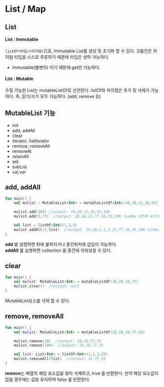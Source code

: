 # List / Map

## List

#### List : Immutable
```listOf<타입>(아이템)```으로, Immutable List를 생성 및 초기화 할 수 있다. 코틀린은 아이템 타입을 스스로 추론하기 때문에 타입은 생략 가능하다.
- Immutable(불변의) 이기 때문에 get만 가능하다.

#### List : Mutable
수정 가능한 List는 mutableListOf로 선언한다. listOf와 차이점은 추가 및 삭제가 가능하다. 즉, 읽기/쓰기 모두 가능하다. (add, remove 등)

## MutableList 기능
- init
- add, addAll
- clear
- iterator, listlterator
- remove, removeAll
- removeAt
- retainAll
- set
- subList
- val,var

## add, addAll
```kotlin
fun main() {
    val mulist : MutableList<Int> = mutableListOf<Int>(10,20,12,36,55)

    mulist.add(100) //output: 10,20,12,36,55,100
    mulist.add(3,77)  //output: 10,20,12,77,36,55,100 (index 3번째 위치에 77 값을 넣는다.)

    val list = listOf<Int>(1,2,3)
    mulist.addAll(2,list)  //output: 10,20,1,2,3,12,77,36,55,100 (index 2번째 위치에 list에 값을 넣는다.)
}
```
<b>add</b> 를 실행하면 뒤에 붙여지거나 중간위치에 삽입이 가능하다.   
<b>addAll</b> 를 실행하면 collection 을 중간에 끼워넣을 수 있다.

## clear

```kotlin
fun main() {
    val mulist: MutableList<Int> = mutableListOf(10,20,16,77)
    mulist.clear()  //output: null
}
```
MutableList요소를 삭제 할 수 있다.

## remove, removeAll

```kotlin
fun main() {
    val mulist: MutableList<Int> = mutableListOf(10,20,16,77,55)

    mulist.remove(10)  //output: 20,16,77,55
    mulist.remove(100)  //output: 20,16,77,55

    val list: List<Int> = listOf<Int>(1,2,3,20)
    mulist.removeAll(list)  //output: 16,77,55
}
```
<b>remove</b>는 배열의 해당 요소값을 찾아 삭제하고, true 를 반환한다.
만약 해당 요소값이 없을 경우에는 값을 유지하며 false 를 반환한다.


